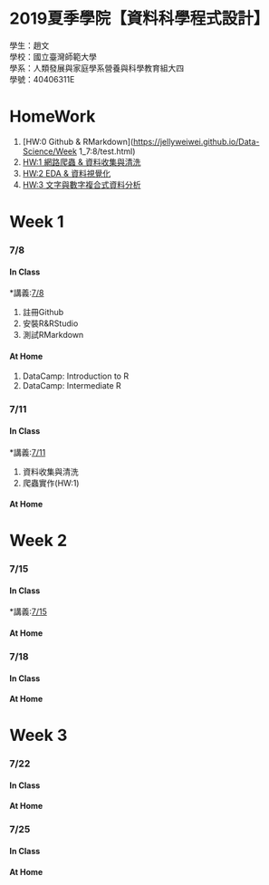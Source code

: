 # 2019夏季學院【資料科學程式設計】
 學生：趙文<br>
 學校：國立臺灣師範大學<br>
 學系：人類發展與家庭學系營養與科學教育組大四<br>
 學號：40406311E
 
# HomeWork 
1. [HW:0 Github & RMarkdown](https://jellyweiwei.github.io/Data-Science/Week 1_7:8/test.html)
2. [HW:1 網路爬蟲 & 資料收集與清洗]()
3. [HW:2 EDA & 資料視覺化]()
4. [HW:3 文字與數字複合式資料分析]()

# Week 1
### 7/8
#### In Class
*講義:[7/8](https://docs.google.com/presentation/d/e/2PACX-1vRNotYqGl42khFyyjuiRYQ9cOOwNsBgGXgW-IBoIJDdiG6T2Adw2X-SO4dDGPhKqd7JlEb3ku9Hmn_7/pub?start=false&loop=false&delayms=3000&slide=id.p)

1. 註冊Github
2. 安裝R&RStudio
3. 測試RMarkdown

#### At Home
1. DataCamp: Introduction to R
2. DataCamp: Intermediate R

### 7/11
#### In Class
*講義:[7/11](https://docs.google.com/presentation/d/e/2PACX-1vSx3-g4Z4LgimZKlKfk_L2gH00mDAyQo8DIugatiEXtCUI7hRNuxNtzzuobjLy-VadSpuohEsh4OeqK/pub?start=false&loop=false&delayms=3000&slide=id.p)

1. 資料收集與清洗
2. 爬蟲實作(HW:1)

#### At Home

# Week 2
### 7/15
#### In Class
*講義:[7/15](https://docs.google.com/presentation/d/e/2PACX-1vSx3-g4Z4LgimZKlKfk_L2gH00mDAyQo8DIugatiEXtCUI7hRNuxNtzzuobjLy-VadSpuohEsh4OeqK/pub?start=false&loop=false&delayms=3000&slide=id.p)
#### At Home
### 7/18
#### In Class
#### At Home

# Week 3
### 7/22
#### In Class
#### At Home
### 7/25
#### In Class
#### At Home